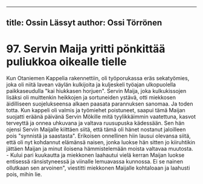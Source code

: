 
---
title: Ossin Lässyt
author: Ossi Törrönen
---

    
# 97. Servin Maija yritti pönkittää puliukkoa oikealle tielle
Kun Otaniemen Kappelia rakennettiin, oli työporukassa eräs sekatyömies, joka oli niitä lavean väylän 
kulkijoita ja kuljeskeli työajan ulkopuolella paikkaseudulla "kai hiukkasen horjuen". Servin Maija, joka 
kulkukissojen lisäksi oli muittenkin heikkojen ja sortuneiden ystävä, otti miekkosen äidilliseen 
suojelukseensa alkaen paasata parannuksen sanomaa. Ja toden totta. Kun kappeli oli valmis ja 
työmiehet poistuneet, saapui tämä Maijan suojatti eräänä päivänä Servin Mökille mitä tyylikkäimmin 
vaatettuna, kasvot terveyttä ja onnea uhkuvana ja valtava ruusupuska kädessään. Sen hän ojensi Servin 
Maijalle kiittäen siitä, että tämä oli hänet nostanut jaloilleen pois "synnistä ja saastasta". Erikoisen 
onnellinen hiin lausui olevansa siitä, että oli nyt kohdannut elämänsä naisen, jonka luokse hän sitten jo 
kiiruhtikin jättäen Maijan ja minut iloisena hämmistelemään moista valtavaa muutosta. - Kului pari 
kuukautta ja miekkonen laahautui vielä kerran Maijan luokse entisessä ränsistyneessä ja viinalle
lemuavassa kunnossa. Ei se nainen ollutkaan sen arvoinen", viestitti miekkonen Maijalle
kohtaloaan ja laahusti pois, mihin lie.
